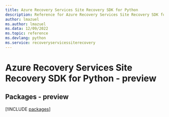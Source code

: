 ```yaml
---
title: Azure Recovery Services Site Recovery SDK for Python
description: Reference for Azure Recovery Services Site Recovery SDK for Python
author: lmazuel
ms.author: lmazuel
ms.data: 12/09/2022
ms.topic: reference
ms.devlang: python
ms.service: recoveryservicessiterecovery
---
```

# Azure Recovery Services Site Recovery SDK for Python - preview
## Packages - preview
[!INCLUDE [packages](recovery-services-site-recovery-index.md)]